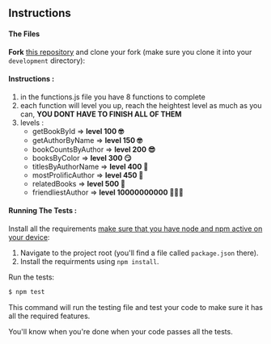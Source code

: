 ## Instructions


#### The Files

**Fork** [this repository](https://github.com/JoinCODED/TASK-objects-iterators-books-authors) and clone your fork (make sure you clone it into your `development` directory):

#### Instructions :

1. in the functions.js file you have 8 functions to complete 
2. each function will level you up, reach the heightest level as much as you can, **YOU DONT HAVE TO FINISH ALL OF THEM**
3. levels :
    * getBookById => **level 100 🤓**
    * getAuthorByName => **level 150 🤓**
    * bookCountsByAuthor => **level 200 😎**
    * booksByColor => **level 300 😏**
    * titlesByAuthorName => **level 400 🤩**
    * mostProlificAuthor => **level 450 🤩**
    * relatedBooks => **level 500 🤯**
    * friendliestAuthor => **level 10000000000 🚀🚀🚀**

#### Running The Tests :

Install all the requirements [make sure that you have node and npm active on your device](https://warehouse.joincoded.com/workshops/0-system-setup/nodejs/mac-users):

1. Navigate to the project root (you'll find a file called `package.json` there).
2. Install the requirments using `npm install`.

Run the tests:

```bash
$ npm test
```

This command will run the testing file and test your code to make sure it has all the required features.

You'll know when you're done when your code passes all the tests.
